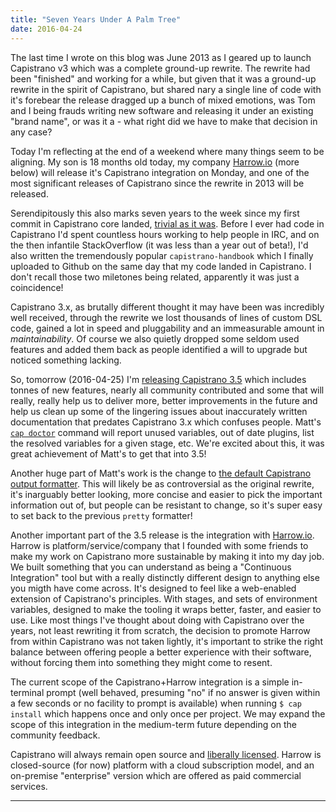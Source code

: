 ```yaml
---
title: "Seven Years Under A Palm Tree"
date: 2016-04-24
---
```


The last time I wrote on this blog was June 2013 as I geared up to launch
Capistrano v3 which was a complete ground-up rewrite. The rewrite had been
"finished" and working for a while, but given that it was a ground-up rewrite
in the spirit of Capistrano, but shared nary a single line of code with it's
forebear the release dragged up a bunch of mixed emotions, was Tom and I being
frauds writing new software and releasing it under an existing "brand name", or
was it a - what right did we have to make that decision in any case?

Today I'm reflecting at the end of a weekend where many things seem to be
aligning. My son is 18 months old today, my company [Harrow.io][1] (more below)
will release it's Capistrano integration on Monday, and one of the most
significant releases of Capistrano since the rewrite in 2013 will be released.

Serendipitously this also marks seven years to the week since my first commit
in Capistrano core landed, [trivial as it was][2]. Before I ever had code in
Capistrano I'd spent countless hours working to help people in IRC, and on the
then infantile StackOverflow (it was less than a year out of beta!), I'd also
written the tremendously popular `capistrano-handbook` which I finally uploaded
to Github on the same day that my code landed in Capistrano. I don't recall
those two miletones being related, apparently it was just a coincidence!

Capistrano 3.x, as brutally different thought it may have been was incredibly
well received, through the rewrite we lost thousands of lines of custom DSL
code, gained a lot in speed and pluggability and an immeasurable amount in
*maintainability*. Of course we also quietly dropped some seldom used features
and added them back as people identified a will to upgrade but noticed
something lacking.

So, tomorrow (2016-04-25) I'm [releasing Capistrano 3.5][3] which includes
tonnes of new features, nearly all community contributed and some that will
really, really help us to deliver more, better improvements in the future and
help us clean up some of the lingering issues about inaccurately written
documentation that predates Capistrano 3.x which confuses people. Matt's [`cap
doctor`][4] command will report unused variables, out of date plugins, list the
resolved variables for a given stage, etc. We're excited about this, it was
great achievement of Matt's to get that into 3.5!

Another huge part of Matt's work is the change to [the default Capistrano
output formatter][5]. This will likely be as controversial as the original
rewrite, it's inarguably better looking, more concise and easier to pick the
important information out of, but people can be resistant to change, so it's
super easy to set back to the previous `pretty` formatter!

Another important part of the 3.5 release is the integration with
[Harrow.io][1]. Harrow is platform/service/company that I founded with some
friends to make my work on Capistrano more sustainable by making it into my day
job. We built something that you can understand as being a "Continuous
Integration" tool but with a really distinctly different design to anything
else you migth have come across. It's designed to feel like a web-enabled
extension of Capistrano's principles. With stages, and sets of environment
variables, designed to make the tooling it wraps better, faster, and easier to
use. Like most things I've thought about doing with Capistrano over the years,
not least rewriting it from scratch, the decision to promote Harrow from within
Capistrano was not taken lightly, it's important to strike the right balance
between offering people a better experience with their software, without
forcing them into something they might come to resent.

The current scope of the Capistrano+Harrow integration is a simple in-terminal
prompt (well behaved, presuming "no" if no answer is given within a few seconds
or no facility to prompt is available) when running `$ cap install` which
happens once and only once per project. We may expand the scope of this
integration in the medium-term future depending on the community feedback.

Capistrano will always remain open source and [liberally licensed][6]. Harrow
is closed-source (for now) platform with a cloud subscription model, and an
on-premise "enterprise" version which are offered as paid commercial services.

---

[1]: https://www.harrow.io/
[2]: https://github.com/capistrano/capistrano/commit/0713ae6d4d2b5b0cb801d494123af5cf6199b717
[3]: https://github.com/capistrano/capistrano/milestones/3.5.0
[4]: https://github.com/capistrano/capistrano/pull/1642
[5]: https://github.com/mattbrictson/airbrussh
[6]: https://github.com/capistrano/capistrano/blob/master/LICENSE.txt
